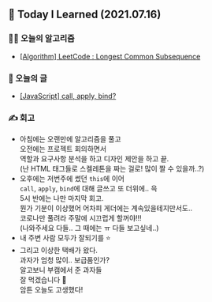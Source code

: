## 🚀 Today I Learned (2021.07.16)

### **👨‍💻 오늘의 알고리즘**

-   [[Algorithm] LeetCode : Longest Common Subsequence](https://codi-rano.tistory.com/148)

### **📑 오늘의 글**

-   [[JavaScript] call, apply, bind?](https://codi-rano.tistory.com/147)

### **✍️ 회고**

-   아침에는 오랜만에 알고리즘을 풀고  
    오전에는 프로젝트 회의하면서  
    역할과 요구사항 분석을 하고 디자인 제안을 하고 끝.  
    (난 HTML 태그들로 스켈레톤을 짜는 걸로! 많이 짤 수 있을까..?)
-   오후에는 저번주에 썼던 `this`에 이어  
    `call`, `apply`, `bind`에 대해 글쓰고 또 더위에.. 윽  
    5시 반에는 나만 마지막 회고.  
    뭔가 기분이 이상했어 어차피 게더에는 계속있을테지만서도..  
    코로나만 풀려라 주말에 시끄럽게 할꺼야!!!  
    (나와주세요 다들.. 그 때에는 ㅠ 다들 보고싶네..)
-   내 주변 사람 모두가 잘되기를 ⭐️
-   그리고 이상한 택배가 왔다.  
    과자가 엄청 많이.. 보급품인가?  
    알고보니 부캠에서 준 과자들  
    잘 먹겠습니다 🐽  
    암튼 오늘도 고생했다!